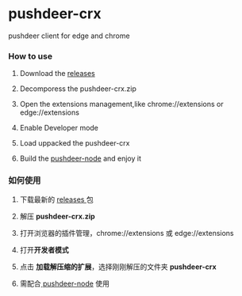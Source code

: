 # pushdeer-crx
pushdeer client for edge and chrome

### How to use

1. Download the [releases ](https://github.com/xkrfer/pushdeer-crx/releases)

2. Decomporess the pushdeer-crx.zip

3. Open the extensions management,like chrome://extensions or edge://extensions

4. Enable Developer mode

5. Load uppacked the pushdeer-crx

6. Build the [ pushdeer-node](https://github.com/xkrfer/pushdeer-node)  and enjoy it

### 如何使用

1. 下载最新的 [releases ](https://github.com/xkrfer/pushdeer-crx/releases) 包

2. 解压 **pushdeer-crx.zip**

3. 打开浏览器的插件管理，chrome://extensions 或 edge://extensions

4. 打开**开发者模式**

5. 点击 **加载解压缩的扩展**，选择刚刚解压的文件夹 **pushdeer-crx**

6. 需配合[ pushdeer-node](https://github.com/xkrfer/pushdeer-node) 使用
